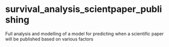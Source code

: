 # survival_analysis_scientpaper_publishing
Full analysis and modelling of a model for predicting when a scientific paper will be published based on various factors
